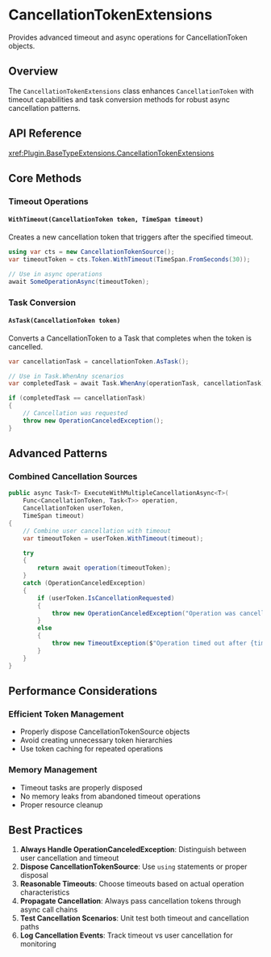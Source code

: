 # CancellationTokenExtensions

Provides advanced timeout and async operations for CancellationToken objects.

## Overview

The `CancellationTokenExtensions` class enhances `CancellationToken` with timeout capabilities and task conversion methods for robust async cancellation patterns.

## API Reference

<xref:Plugin.BaseTypeExtensions.CancellationTokenExtensions>

## Core Methods

### Timeout Operations

#### `WithTimeout(CancellationToken token, TimeSpan timeout)`
Creates a new cancellation token that triggers after the specified timeout.

```csharp
using var cts = new CancellationTokenSource();
var timeoutToken = cts.Token.WithTimeout(TimeSpan.FromSeconds(30));

// Use in async operations
await SomeOperationAsync(timeoutToken);
```

### Task Conversion

#### `AsTask(CancellationToken token)`
Converts a CancellationToken to a Task that completes when the token is cancelled.

```csharp
var cancellationTask = cancellationToken.AsTask();

// Use in Task.WhenAny scenarios
var completedTask = await Task.WhenAny(operationTask, cancellationTask);

if (completedTask == cancellationTask)
{
    // Cancellation was requested
    throw new OperationCanceledException();
}
```

## Advanced Patterns

### Combined Cancellation Sources

```csharp
public async Task<T> ExecuteWithMultipleCancellationAsync<T>(
    Func<CancellationToken, Task<T>> operation,
    CancellationToken userToken,
    TimeSpan timeout)
{
    // Combine user cancellation with timeout
    var timeoutToken = userToken.WithTimeout(timeout);

    try
    {
        return await operation(timeoutToken);
    }
    catch (OperationCanceledException)
    {
        if (userToken.IsCancellationRequested)
        {
            throw new OperationCanceledException("Operation was cancelled by user");
        }
        else
        {
            throw new TimeoutException($"Operation timed out after {timeout}");
        }
    }
}
```

## Performance Considerations

### Efficient Token Management
- Properly dispose CancellationTokenSource objects
- Avoid creating unnecessary token hierarchies
- Use token caching for repeated operations

### Memory Management
- Timeout tasks are properly disposed
- No memory leaks from abandoned timeout operations
- Proper resource cleanup

## Best Practices

1. **Always Handle OperationCanceledException**: Distinguish between user cancellation and timeout
2. **Dispose CancellationTokenSource**: Use `using` statements or proper disposal
3. **Reasonable Timeouts**: Choose timeouts based on actual operation characteristics
4. **Propagate Cancellation**: Always pass cancellation tokens through async call chains
5. **Test Cancellation Scenarios**: Unit test both timeout and cancellation paths
6. **Log Cancellation Events**: Track timeout vs user cancellation for monitoring
